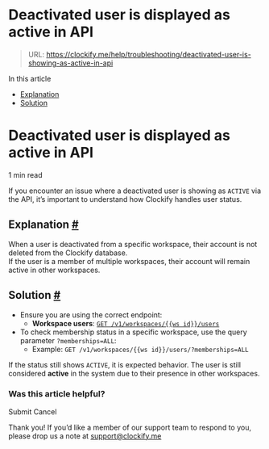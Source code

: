# Deactivated user is displayed as active in API

> URL: https://clockify.me/help/troubleshooting/deactivated-user-is-showing-as-active-in-api

In this article

* [Explanation](#explanation)
* [Solution](#solution)

# Deactivated user is displayed as active in API

1 min read

If you encounter an issue where a deactivated user is showing as `ACTIVE` via the API, it’s important to understand how Clockify handles user status.

## Explanation [#](#explanation)

When a user is deactivated from a specific workspace, their account is not deleted from the Clockify database.  
If the user is a member of multiple workspaces, their account will remain active in other workspaces.

## Solution [#](#solution)

* Ensure you are using the correct endpoint:
  + **Workspace users**: [`GET /v1/workspaces/{{ws id}}/users`](https://docs.clockify.me/#tag/User/operation/getUsersOfWorkspace)
* To check membership status in a specific workspace, use the query parameter `?memberships=ALL`:
  + Example: `GET /v1/workspaces/{{ws id}}/users/?memberships=ALL`

If the status still shows `ACTIVE`, it is expected behavior. The user is still considered **active** in the system due to their presence in other workspaces.

### Was this article helpful?

Submit
Cancel

Thank you! If you’d like a member of our support team to respond to you, please drop us a note at support@clockify.me